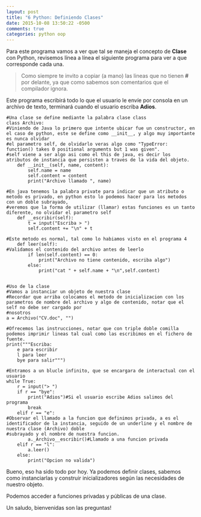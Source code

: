 ```yaml
---
layout: post
title: "6 Python: Definiendo Clases"
date: 2015-10-08 13:50:22 -0500
comments: true
categories: python oop
---
```


Para este programa vamos a ver que tal se maneja el concepto de **Clase** con Python, revisemos línea a línea el siguiente programa para ver a que corresponde cada una.

> Como siempre te invito a copiar (a mano) las lineas que no tienen **#** por delante, ya que como sabemos son comentarios que el compilador ignora.

<!--more-->

Este programa escribirá todo lo que el usuario le envíe por consola en un archivo de texto, terminará cuando el usuario escriba **Adios**.

    #Una clase se define mediante la palabra clase class
    class Archivo:
    #Viniendo de Java lo primero que intente ubicar fue un constructor, en el caso de python, este se define como __init__, y algo muy importante es nunca olvidar
    #el parametro self, de olvidarlo veras algo como "TypeError: function() takes 0 positional arguments but 1 was given".
    #self viene a ser algo asi como el this de java, es decir los atributos de instancia que persisten a traves de la vida del objeto.
        def __init__(self, name, content):
            self.name = name
            self.content = content
            print("Archivo llamado ", name)
    
    #En java tenemos la palabra private para indicar que un atributo o metodo es privado, en python esto lo podemos hacer para los metodos con un doble subrayado, 
    #veremos que la forma de utilizar (llamar) estas funciones es un tanto diferente, no olvidar el parametro self
        def __escribir(self):
            t = input("Escriba > ")
            self.content += "\n" + t
    
    #Este metodo es normal, tal como lo habiamos visto en el programa 4
        def leer(self):
    #Validamos el contenido del archivo antes de leerlo
            if len(self.content) == 0:
                print("Archivo no tiene contenido, escriba algo")
            else:
                print("cat " + self.name + "\n",self.content)
    
    
    #Uso de la clase
    #Vamos a instanciar un objeto de nuestra clase
    #Recordar que arriba colocamos el metodo de inicializacion con los parametros de nombre del archivo y algo de contenido, notar que el self no debe ser cargado por 
    #nosotros
    a = Archivo("CV.doc", "")
    
    #Ofrecemos las instrucciones, notar que con triple doble comilla podemos imprimir lineas tal cual como las escribimos en el fichero de fuente.
    print("""Escriba:
        e para escribir
        l para leer
        bye para salir""")
        
    #Entramos a un blucle infinito, que se encargara de interactual con el usuario 
    while True:
        r = input("> ")
        if r == "bye":
            print("Adios")#Si el usuario escribe Adios salimos del programa
            break
        elif r == "e":
    #Observar el llamado a la funcion que definimos privada, a es el identificador de la instancia, seguido de un underline y el nombre de nuestra clase (Archivo) doble 
    #subrayado y el nombre de nuestra funcion.
            a._Archivo__escribir()#Llamado a una funcion privada
        elif r == "l":
            a.leer()
        else:
            print("Opcion no valida")
                 
         
Bueno, eso ha sido todo por hoy. Ya podemos definir clases, sabemos como instanciarlas y construir inicializadores según las necesidades de nuestro objeto.

Podemos acceder a funciones privadas y públicas de una clase.

Un saludo, bienvenidas son las preguntas!
